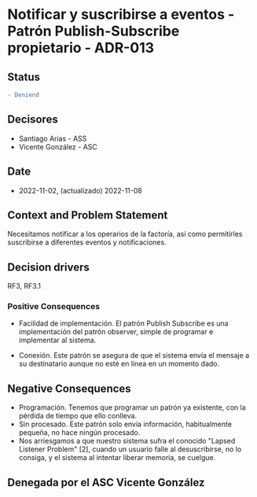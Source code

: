 # Notificar y suscribirse a eventos - Patrón Publish-Subscribe propietario - ADR-013

## Status

```diff
- Deniend
```

## Decisores

* Santiago Arias - ASS
* Vicente González - ASC

## Date

* 2022-11-02, (actualizado) 2022-11-08

## Context and Problem Statement

Necesitamos notificar a los operarios de la factoría, así como permitirles suscribirse a diferentes eventos y notificaciones.

## Decision drivers

RF3, RF3.1

### Positive Consequences

* Facilidad de implementación. El patrón Publish Subscribe es una implementación del patrón observer, simple de programar e implementar al sistema.

* Conexión. Este patrón se asegura de que el sistema envía el mensaje a su destinatario aunque no esté en línea en un momento dado.

## Negative Consequences

* Programación. Tenemos que programar un patrón ya existente, con la pérdida de tiempo que ello conlleva.
* Sin procesado. Este patrón solo envía información, habitualmente pequeña, no hace ningún procesado.
* Nos arriesgamos a que nuestro sistema sufra el conocido "Lapsed Listener Problem" [2], cuando un usuario falle al desuscribirse, no lo consiga, y el sistema al intentar liberar memoria, se cuelgue.

## Denegada por el ASC Vicente González
